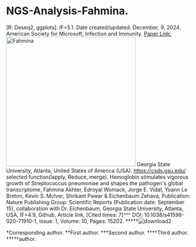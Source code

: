 # NGS-Analysis-Fahmina.
[R: Deseq2, ggplots]. IF=5.1. Date created/updated: December, 9, 2024.
American Society for Microsoft, Infection and Immunity. [Paper Link:](https://www.ncbi.nlm.nih.gov/pubmed/33397818)
<img width="349" alt="Fahmina" src="https://github.com/spawar2/NGS-Analysis-Fahmina/assets/25118302/874a5ade-b49d-4797-8ab0-9bc61cba94d0">
Georgia State University, Atlanta, United States of America (USA).
https://csds.gsu.edu/
selected function(lapply, Reduce, merge).
Hemoglobin stimulates vigorous growth of Streptococcus pneumoniae and shapes the pathogen's global transcriptome, Fahmina Akhter, Edroyal Womack, Jorge E. Vidal, Yoann Le Breton, Kevin S. McIver, Shrikant Pawar & Eichenbaum Zehava, Publication: Nature Publishing Group: Scientific Reports (Publication date: September 15), collaboration with Dr. Eichenbaum, Georgia State University, Atlanta, USA, IF=4.9, Github, Article link, [Cited times: 7]^^^ DOI: 10.1038/s41598-020-71910-1, Issue: 1, Volume: 10, Pages: 15202.
†††††![download2](https://github.com/user-attachments/assets/a9cd0a8d-4c5e-406e-84fa-fe902c1b05c5)

†Corresponding author. ††First author. †††Second author. ††††Third author. †††††author.
